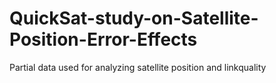 # QuickSat-study-on-Satellite-Position-Error-Effects
Partial data used for analyzing satellite position and linkquality
